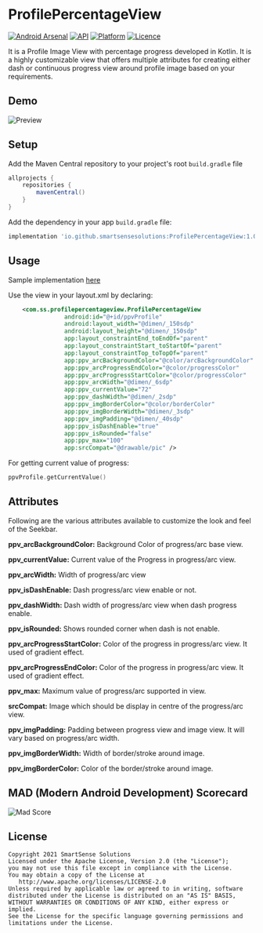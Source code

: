 # ProfilePercentageView

[![Android Arsenal](https://img.shields.io/badge/Android%20Arsenal-ProfilePercentageView-blue.svg?style=flat)](https://android-arsenal.com/details/1/8283) [![API](https://img.shields.io/badge/API-21%2B-brightgreen.svg?style=flat)](https://android-arsenal.com/api?level=21) [![Platform](https://img.shields.io/badge/Platform-Android-brightgreen)](https://developer.android.com/index.html) [![Licence](https://img.shields.io/badge/Licence-Apache--2.0-brightgreen)](https://opensource.org/licenses/Apache-2.0) 


It is a Profile Image View with percentage progress developed in Kotlin. It is a highly customizable view that offers multiple attributes for creating either dash or continuous progress view around profile image based on your requirements.


## Demo

![Preview](https://github.com/smartSenseSolutions/ProfilePercentageView/blob/main/preview/preview.gif)


## Setup

Add the Maven Central repository to your project's root ```build.gradle``` file
``` gradle
allprojects {
    repositories {
        mavenCentral()
    }
}
```

Add the dependency in your app ```build.gradle``` file:
``` gradle
implementation 'io.github.smartsensesolutions:ProfilePercentageView:1.0.2'

```
## Usage

Sample implementation [here](https://github.com/smartSenseSolutions/ProfilePercentageView/tree/main/app)

Use the view in your layout.xml by declaring:

``` xml
	<com.ss.profilepercentageview.ProfilePercentageView
                android:id="@+id/ppvProfile"
                android:layout_width="@dimen/_150sdp"
                android:layout_height="@dimen/_150sdp"
                app:layout_constraintEnd_toEndOf="parent"
                app:layout_constraintStart_toStartOf="parent"
                app:layout_constraintTop_toTopOf="parent"
                app:ppv_arcBackgroundColor="@color/arcBackgroundColor"
                app:ppv_arcProgressEndColor="@color/progressColor"
                app:ppv_arcProgressStartColor="@color/progressColor"
                app:ppv_arcWidth="@dimen/_6sdp"
                app:ppv_currentValue="72"
                app:ppv_dashWidth="@dimen/_2sdp"
                app:ppv_imgBorderColor="@color/borderColor"
                app:ppv_imgBorderWidth="@dimen/_3sdp"
                app:ppv_imgPadding="@dimen/_40sdp"
                app:ppv_isDashEnable="true"
                app:ppv_isRounded="false"
                app:ppv_max="100"
                app:srcCompat="@drawable/pic" />
```

For getting current value of progress:

``` kotlin
ppvProfile.getCurrentValue()
```

## Attributes

Following are the various attributes available to customize the look and feel of the Seekbar.

**ppv_arcBackgroundColor:** Background Color of progress/arc base view.

**ppv_currentValue:** Current value of the Progress in progress/arc view.

**ppv_arcWidth:** Width of progress/arc view

**ppv_isDashEnable:** Dash progress/arc view enable or not.

**ppv_dashWidth:** Dash width of progress/arc view when dash progress enable.

**ppv_isRounded:** Shows rounded corner when dash is not enable.

**ppv_arcProgressStartColor:** Color of the progress in progress/arc view. It used of gradient effect.

**ppv_arcProgressEndColor:** Color of the progress in progress/arc view. It used of gradient effect.

**ppv_max:** Maximum value of progress/arc supported in view.

**srcCompat:** Image which should be display in centre of the progress/arc view.

**ppv_imgPadding:** Padding between progress view and image view. It will vary based on progress/arc width.

**ppv_imgBorderWidth:** Width of border/stroke around image.

**ppv_imgBorderColor:** Color of the border/stroke around image.
 
 
## MAD (Modern Android Development) Scorecard
 
![Mad Score](https://github.com/smartSenseSolutions/ProfilePercentageView/blob/main/preview/mad_score.png)


## License
```
Copyright 2021 SmartSense Solutions
Licensed under the Apache License, Version 2.0 (the "License");
you may not use this file except in compliance with the License.
You may obtain a copy of the License at
   http://www.apache.org/licenses/LICENSE-2.0
Unless required by applicable law or agreed to in writing, software
distributed under the License is distributed on an "AS IS" BASIS,
WITHOUT WARRANTIES OR CONDITIONS OF ANY KIND, either express or implied.
See the License for the specific language governing permissions and limitations under the License.
```
